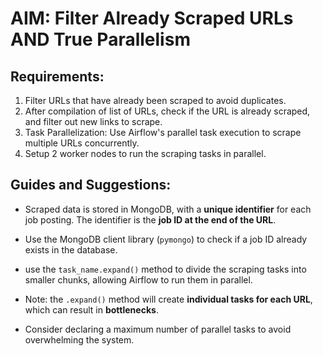 # AIM: Filter Already Scraped URLs AND True Parallelism

## Requirements:
1. Filter URLs that have already been scraped to avoid duplicates.
2. After compilation of list of URLs, check if the URL is already scraped, and filter out new links to scrape.
3. Task Parallelization: Use Airflow's parallel task execution to scrape multiple URLs concurrently.
4. Setup 2 worker nodes to run the scraping tasks in parallel.


## Guides and Suggestions:
- Scraped data is stored in MongoDB, with a **unique identifier** for each job posting. The identifier is the **job ID at the end of the URL**.
- Use the MongoDB client library (`pymongo`) to check if a job ID already exists in the database.

- use the `task_name.expand()` method to divide the scraping tasks into smaller chunks, allowing Airflow to run them in parallel.
- Note: the `.expand()` method will create **individual tasks for each URL**, which can result in **bottlenecks**.
- Consider declaring a maximum number of parallel tasks to avoid overwhelming the system.
